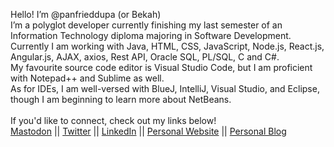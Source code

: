 Hello! I’m @panfrieddupa (or Bekah) <br>
I’m a polyglot developer currently finishing my last semester of an Information Technology diploma majoring in Software Development.
<br>
Currently I am working with Java, HTML, CSS, JavaScript, Node.js, React.js, Angular.js, AJAX, axios, Rest API, Oracle SQL, PL/SQL, C and C#.
<br>
My favourite source code editor is Visual Studio Code, but I am proficient with Notepad++ and Sublime as well.
<br>
As for IDEs, I am well-versed with BlueJ, IntelliJ, Visual Studio, and Eclipse, though I am beginning to learn more about NetBeans.
<br><br>
If you'd like to connect, check out my links below!
<br>
<a rel="me" href="https://infosec.exchange/@panfrieddupa">Mastodon</a> ||
<a href="https://twitter.com/panfrieddupa">Twitter</a> ||
<a href="https://linkedin.com/in/rebekahbulych">LinkedIn</a> ||
<a href="https://bekahthe.dev">Personal Website</a> ||
<a href="https://bekah.codes">Personal Blog</a>
